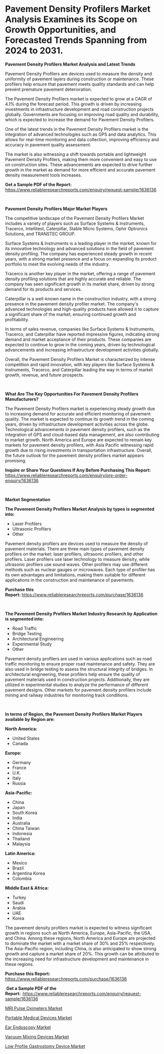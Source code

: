 <p><h1>Pavement Density Profilers Market Analysis Examines its Scope on Growth Opportunities, and Forecasted Trends Spanning from 2024 to 2031.</h1></p><p><strong>Pavement Density Profilers Market Analysis and Latest Trends</strong></p>
<p><p>Pavement Density Profilers are devices used to measure the density and uniformity of pavement layers during construction or maintenance. These profilers help ensure that pavement meets quality standards and can help prevent premature pavement deterioration.</p><p>The Pavement Density Profilers market is expected to grow at a CAGR of 4.1% during the forecast period. This growth is driven by increasing investments in infrastructure development and road construction projects globally. Governments are focusing on improving road quality and durability, which is expected to increase the demand for Pavement Density Profilers.</p><p>One of the latest trends in the Pavement Density Profilers market is the integration of advanced technologies such as GPS and data analytics. This allows for real-time monitoring and data collection, improving efficiency and accuracy in pavement quality assessment.</p><p>The market is also witnessing a shift towards portable and lightweight Pavement Density Profilers, making them more convenient and easy to use on construction sites. These advancements are expected to drive further growth in the market as demand for more efficient and accurate pavement density measurement tools increases.</p></p>
<p><strong>Get a Sample PDF of the Report:&nbsp;</strong> <a href="https://www.reliableresearchreports.com/enquiry/request-sample/1636136">https://www.reliableresearchreports.com/enquiry/request-sample/1636136</a></p>
<p>&nbsp;</p>
<p><strong>Pavement Density Profilers Major Market Players</strong></p>
<p><p>The competitive landscape of the Pavement Density Profilers Market includes a variety of players such as Surface Systems & Instruments, Tracerco, Intellitest, Caterpillar, Stable Micro Systems, Ophir Optronics Solutions, and TRANSTEC GROUP. </p><p>Surface Systems & Instruments is a leading player in the market, known for its innovative technology and advanced solutions in the field of pavement density profiling. The company has experienced steady growth in recent years, with a strong market presence and a focus on expanding its product portfolio to meet the evolving needs of the industry.</p><p>Tracerco is another key player in the market, offering a range of pavement density profiling solutions that are highly accurate and reliable. The company has seen significant growth in its market share, driven by strong demand for its products and services.</p><p>Caterpillar is a well-known name in the construction industry, with a strong presence in the pavement density profiler market. The company's advanced technologies and high-quality products have allowed it to capture a significant share of the market, ensuring continued growth and profitability.</p><p>In terms of sales revenue, companies like Surface Systems & Instruments, Tracerco, and Caterpillar have reported impressive figures, indicating strong demand and market acceptance of their products. These companies are expected to continue to grow in the coming years, driven by technological advancements and increasing infrastructure development activities globally.</p><p>Overall, the Pavement Density Profilers Market is characterized by intense competition and rapid innovation, with key players like Surface Systems & Instruments, Tracerco, and Caterpillar leading the way in terms of market growth, revenue, and future prospects.</p></p>
<p>&nbsp;</p>
<p><strong>What Are The Key Opportunities For Pavement Density Profilers Manufacturers?</strong></p>
<p><p>The Pavement Density Profilers market is experiencing steady growth due to increasing demand for accurate and efficient monitoring of pavement quality. The market is expected to continue its growth trend in the coming years, driven by infrastructure development activities across the globe. Technological advancements in pavement density profilers, such as the integration of GPS and cloud-based data management, are also contributing to market growth. North America and Europe are expected to remain key markets for pavement density profilers, with Asia Pacific witnessing rapid growth due to rising investments in transportation infrastructure. Overall, the future outlook for the pavement density profilers market appears promising.</p></p>
<p><strong>Inquire or Share Your Questions If Any Before Purchasing This Report:</strong> <a href="https://www.reliableresearchreports.com/enquiry/pre-order-enquiry/1636136">https://www.reliableresearchreports.com/enquiry/pre-order-enquiry/1636136</a></p>
<p>&nbsp;</p>
<p><strong>Market Segmentation</strong></p>
<p><strong>The Pavement Density Profilers Market Analysis by types is segmented into:</strong></p>
<p><ul><li>Laser Profilers</li><li>Ultrasonic Profilers</li><li>Other</li></ul></p>
<p><p>Pavement density profilers are devices used to measure the density of pavement materials. There are three main types of pavement density profilers on the market: laser profilers, ultrasonic profilers, and other profilers. Laser profilers use laser technology to measure density, while ultrasonic profilers use sound waves. Other profilers may use different methods such as nuclear gauges or microwaves. Each type of profiler has its own advantages and limitations, making them suitable for different applications in the construction and maintenance of pavements.</p></p>
<p><strong>Purchase this Report:&nbsp;</strong><a href="https://www.reliableresearchreports.com/purchase/1636136">https://www.reliableresearchreports.com/purchase/1636136</a></p>
<p>&nbsp;</p>
<p><strong>The Pavement Density Profilers Market Industry Research by Application is segmented into:</strong></p>
<p><ul><li>Road Traffic</li><li>Bridge Testing</li><li>Architectural Engineering</li><li>Experimental Study</li><li>Other</li></ul></p>
<p><p>Pavement density profilers are used in various applications such as road traffic monitoring to ensure proper road maintenance and safety. They are also used in bridge testing to assess the structural integrity of bridges. In architectural engineering, these profilers help ensure the quality of pavement materials used in construction projects. Additionally, they are utilized in experimental studies to analyze the performance of different pavement designs. Other markets for pavement density profilers include mining and railway industries for monitoring track conditions.</p></p>
<p>&nbsp;</p>
<p><strong>In terms of Region, the Pavement Density Profilers Market Players available by Region are:</strong></p>
<p>
    <p> <strong> North America: </strong>
        <ul>
            <li>United States</li>
            <li>Canada</li>
        </ul>
        </p> 
    <p> <strong> Europe: </strong>
        <ul>
            <li>Germany</li>
            <li>France</li>
            <li>U.K.</li>
            <li>Italy</li>
            <li>Russia</li>
        </ul>
        </p> 
    <p> <strong> Asia-Pacific: </strong>
        <ul>
            <li>China</li>
            <li>Japan</li>
            <li>South Korea</li>
            <li>India</li>
            <li>Australia</li>
            <li>China Taiwan</li>
            <li>Indonesia</li>
            <li>Thailand</li>
            <li>Malaysia</li>
        </ul>
        </p> 
    <p> <strong> Latin America: </strong>
        <ul>
            <li>Mexico</li>
            <li>Brazil</li>
            <li>Argentina Korea</li>
            <li>Colombia</li>
        </ul>
        </p> 
    <p> <strong> Middle East & Africa: </strong>
        <ul>
            <li>Turkey</li>
            <li>Saudi</li>
            <li>Arabia</li>
            <li>UAE</li>
            <li>Korea</li>
        </ul>
    </p>
    </p>
<p><p>The pavement density profilers market is expected to witness significant growth in regions such as North America, Europe, Asia-Pacific, the USA, and China. Among these regions, North America and Europe are projected to dominate the market with a market share of 30% and 25% respectively. The Asia-Pacific region, including China, is also anticipated to show strong growth and capture a market share of 20%. This growth can be attributed to the increasing need for infrastructure development and maintenance in these regions.</p></p>
<p><strong>Purchase this Report: </strong><a href="https://www.reliableresearchreports.com/purchase/1636136">https://www.reliableresearchreports.com/purchase/1636136</a></p>
<p>&nbsp;<strong>Get a Sample PDF of the Report:&nbsp;&nbsp;</strong><a href="https://www.reliableresearchreports.com/enquiry/request-sample/1636136">https://www.reliableresearchreports.com/enquiry/request-sample/1636136</a></p>
<p><strong></strong></p>
<p><p><a href="https://medium.com/@amirwisozk/mri-pulse-oximeters-market-comprehensive-assessment-by-type-application-and-geography-1e05d2289a56">MRI Pulse Oximeters Market</a></p><p><a href="https://medium.com/@amirwisozk/portable-medical-devices-market-comprehensive-assessment-by-type-application-and-geography-3621c90016b8">Portable Medical Devices Market</a></p><p><a href="https://medium.com/@amirwisozk/ear-endoscopy-market-size-reveals-the-best-marketing-channels-in-global-industry-8ee5043aa006">Ear Endoscopy Market</a></p><p><a href="https://medium.com/@amirwisozk/analyzing-vacuum-mixing-devices-market-global-industry-perspective-and-forecast-2024-to-2031-096da2d0a040">Vacuum Mixing Devices Market</a></p><p><a href="https://medium.com/@amirwisozk/low-profile-gastrostomy-device-market-comprehensive-assessment-by-type-application-and-geography-157b1ec8208a">Low Profile Gastrostomy Device Market</a></p></p>